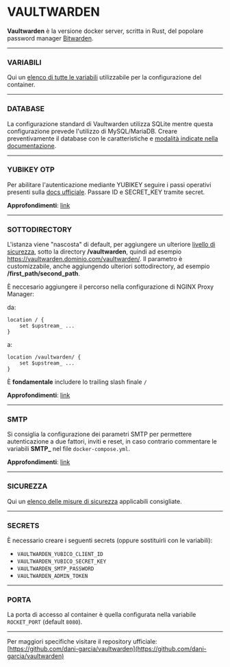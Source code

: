 # VAULTWARDEN
**Vaultwarden** è la versione docker server, scritta in Rust, del popolare password manager [Bitwarden](https://bitwarden.com/).

---
### VARIABILI
Qui un [elenco di tutte le variabili](https://github.com/dani-garcia/vaultwarden/blob/main/.env.template) utilizzabile per la configurazione del container.

---
### DATABASE
La configurazione standard di Vaultwarden utilizza SQLite mentre questa configurazione prevede l'utilizzo di MySQL/MariaDB.
Creare preventivamente il database con le caratteristiche e [modalità indicate nella documentazione](https://github.com/dani-garcia/vaultwarden/wiki/Using-the-MariaDB-%28MySQL%29-Backend).

---
### YUBIKEY OTP
Per abilitare l'autenticazione mediante YUBIKEY seguire i passi operativi presenti sulla [docs ufficiale](https://github.com/dani-garcia/vaultwarden/wiki/Enabling-Yubikey-OTP-authentication).
Passare ID e SECRET_KEY tramite secret.

**Approfondimenti**: [link](https://github.com/dani-garcia/vaultwarden/wiki/Enabling-Yubikey-OTP-authentication)

---
### SOTTODIRECTORY
L'istanza viene "nascosta" di default, per aggiungere un ulteriore [livello di sicurezza](https://github.com/dani-garcia/vaultwarden/wiki/Hardening-Guide#hiding-under-a-subdir), sotto la directory **/vaultwarden**, quindi ad esempio https://vaultwarden.dominio.com/vaultwarden/. Il parametro è customizzabile, anche aggiungendo ulteriori sottodirectory, ad esempio **/first_path/second_path**.

È neccesario aggiungere il percorso nella configurazione di NGINX Proxy Manager:

da:
```nginx
location / {
    set $upstream_ ...
}
```
a: 
```nginx
location /vaultwarden/ {
    set $upstream_ ...
}
```

È **fondamentale** includere lo trailing slash finale `/`

**Approfondimenti**: [link](https://github.com/dani-garcia/vaultwarden/wiki/Using-an-alternate-base-dir)

---
### SMTP
Si consiglia la configurazione dei parametri SMTP per permettere autenticazione a due fattori, inviti e reset, in caso contrario commentare le variabili **SMTP_** nel file `docker-compose.yml`.

**Approfondimenti**: [link](https://github.com/dani-garcia/vaultwarden/wiki/SMTP-Configuration)

---
### SICUREZZA
Qui un [elenco delle misure di sicurezza](https://github.com/dani-garcia/vaultwarden/wiki/Hardening-Guide) applicabili consigliate.

---
### SECRETS
È necessario creare i seguenti secrets (oppure sostituirli con le variabili):
- `VAULTWARDEN_YUBICO_CLIENT_ID`
- `VAULTWARDEN_YUBICO_SECRET_KEY`
- `VAULTWARDEN_SMTP_PASSWORD`
- `VAULTWARDEN_ADMIN_TOKEN`

---
### PORTA
La porta di accesso al container è quella configurata nella variabile `ROCKET_PORT` (default `8080`).


---
Per maggiori specifiche visitare il repository ufficiale:
[https://github.com/dani-garcia/vaultwarden](https://github.com/dani-garcia/vaultwarden)